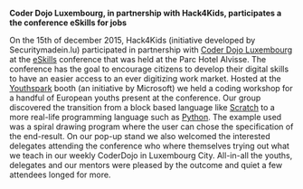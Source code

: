 **Coder Dojo Luxembourg, in partnership with Hack4Kids, participates a the conference eSkills for jobs**

On the 15th of december 2015, Hack4Kids (initiative developed by Securitymadein.lu) participated in partnership with [Coder Dojo Luxembourg](http://coderdojo.lu) at the [eSkills](http://eskills4jobs.lu/) conference that was held at the Parc Hotel Alvisse. The conference has the goal to encourage citizens to develop their digital skills to have an easier access to an ever digitizing work market. Hosted at the [Youthspark](https://www.microsoft.com/about/corporatecitizenship/en-us/youthspark/youthsparkhub/) booth (an initiative by Microsoft) we held a coding workshop for a handful of European youths present at the conference. Our group discovered the transition from a block based language like [Scratch](https://scratch.mit.edu) to a more real-life programming language such as [Python](https://python.org). The example used was a spiral drawing program where the user can chose the specification of the end-result. On our pop-up stand we also welcomed the interested delegates attending the conference who where themselves trying out what we teach in our weekly CoderDojo in Luxembourg City. All-in-all the youths, delegates and our mentors were pleased by the outcome and quiet a few attendees longed for more.

